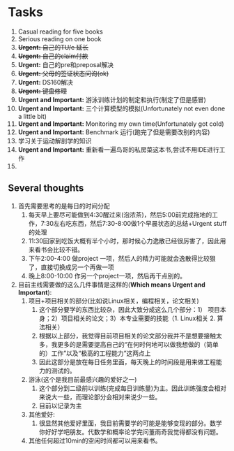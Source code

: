 # Tasks
1. Casual reading for five books
2. Serious reading on one book
3. ~~**Urgent:** 自己的TU/e 延长~~
4. ~~**Urgent:** 自己的claim付款~~
5. **Urgent:** 自己的pre和preposal解决
6. ~~**Urgent:** 父母的签证状态问询(ok)~~
7. **Urgent:** DS160解决
8. ~~**Urgent:** 键盘修理~~
9. **Urgent and Important:** 游泳训练计划的制定和执行(制定了但是感冒)
10. **Urgent and Important:** 三个计算模型的模拟(Unfortunately not even done a little bit)
11. **Urgent and Important:** Monitoring my own time(Unfortunately got cold)
12. **Urgent and Important:** Benchmark 运行(跑完了但是需要改别的内容)
13. 学习关于运动解剖学的知识
14. **Urgent and Important:** 重新看一遍鸟哥的私房菜这本书,尝试不用IDE进行工作
15. 

## Several thoughts
1. 首先需要思考的是每日的时间分配
   1. 每天早上要尽可能做到4:30醒过来(泡浓茶)，然后5:00前完成拖地的工作，7:30左右吃东西，然后7:30-8:00做1个早晨状态的总结+Urgent stuff的处理
   2. 11:30回家到吃饭大概有半个小时，那时候心力逸散已经很厉害了，因此用来看书会比较不错。
   3. 下午2:00-4:00 做project 一项，然后人的精力可能就会逸散得比较狠了，直接切换成另一个再做一项
   4. 晚上8:00-10:00 作另一个project一项，然后再干点别的。
2. 目前主线需要做的这么几件事情是这样的(**Which means Urgent and Important**):
   1. 项目+项目相关的部分(比如说Linux相关，编程相关，论文相关)
      1. 这个部分要学的东西比较杂，因此大致分成这么几个部分：1） 项目本身；2）项目相关的论文；3）本专业需要的技能（1. Linux相关 2. 算法相关）
      2. 根据以上部分，我觉得目前项目相关的论文部分我并不是想要接触太多，我更多的是需要提高自己的“在何时何地可以做我想做的（简单的）工作”以及“极高的工程能力”这两点上
      3. 因此这部分是放在每日任务里面，每天晚上的时间段是用来做工程能力的测试的。
   2. 游泳(这个是我目前最感兴趣的爱好之一)
      1. 这个部分到二级前以训练(完成每日训练量)为主。因此训练强度会相对来说大一些，而理论部分会相对来说少一些。
      2. 目前以记录为主
   3. 其他爱好:
      1. 很显然其他爱好里面，我目前需要学的可能是能够变现的部分。数学你好好学吧朋友。代数学和概率论学完问董雨奇我觉得都没有问题。
   4. 其他任何超过10min的空闲时间都可以用来看书。
